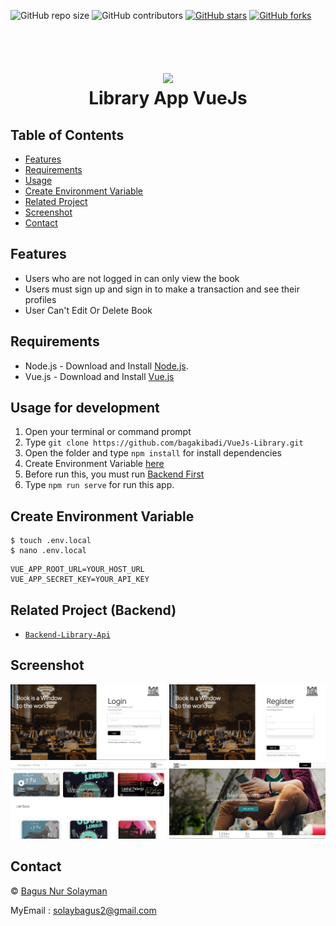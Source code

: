 ![GitHub repo size](https://img.shields.io/github/repo-size/bagakibadi/VueJs-Library)
![GitHub contributors](https://img.shields.io/github/contributors/bagakibadi/VueJs-Library)
[![GitHub stars](https://img.shields.io/github/stars/bagakibadi/VueJs-Library?style=social)](https://github.com/bagakibadi/VueJs-Library/stargazers)
[![GitHub forks](https://img.shields.io/github/forks/bagakibadi/VueJs-Library?style=social)](https://github.com/bagakibadi/VueJs-Library/network/members)


<h1 align="center">
  <br>
  <img src="https://vuejs.org/images/logo.png" width="200">
  <br>
  Library App VueJs
  <br>
</h1>

## Table of Contents

- [Features](#features)
- [Requirements](#requirements)
- [Usage](#usage-for-development)
- [Create Environment Variable](#create-environment-variable)
- [Related Project](#related-project-backend)
- [Screenshot](#Screenshot)
- [Contact](#Contact)

## Features

- Users who are not logged in can only view the book
- Users must sign up and sign in to make a transaction and see their profiles
- User Can't Edit Or Delete Book

## Requirements

- Node.js - Download and Install [Node.js](https://nodejs.org/en/).
- Vue.js - Download and Install [Vue.js](https://vuejs.org/v2/guide/)

## Usage for development

1. Open your terminal or command prompt
2. Type `git clone https://github.com/bagakibadi/VueJs-Library.git`
3. Open the folder and type `npm install` for install dependencies
4. Create Environment Variable [here](#create-environment-variable)
5. Before run this, you must run [Backend First](#related-project-backend)
6. Type `npm run serve` for run this app.

## Create Environment Variable

```
$ touch .env.local
$ nano .env.local
```

```
VUE_APP_ROOT_URL=YOUR_HOST_URL
VUE_APP_SECRET_KEY=YOUR_API_KEY
```

## Related Project (Backend)

* [`Backend-Library-Api`](https://github.com/bagakibadi/Backend-Library-Api)

## Screenshot

<div align="center">
    <img width="250" src="src/assets/img/Login.jpg">   
    <img width="250" src="src/assets/img/Register.jpg">
    <img width="250" src="src/assets/img/Homepage.jpg">
    <img width="250" src="src/assets/img/Landing.jpg">
</div>

## Contact

© [Bagus Nur Solayman](https://github.com/bagakibadi/)

MyEmail : solaybagus2@gmail.com
